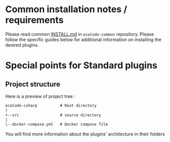 Common installation notes / requirements
========================================

Please read common [INSTALL.md](https://github.com/green-code-initiative/ecoCode-common/blob/main/doc/INSTALL.md)
in `ecoCode-common` repository. Please follow the specific guides below for additional information on installing the
desired plugins.

Special points for Standard plugins
=================================

Project structure
-----------------

Here is a preview of project tree :

```txt
ecoCode-csharp          # Root directory
|
+--src                  # source directory
|
\--docker-compose.yml   # Docker compose file
```

You will find more information about the plugins’ architecture in their folders
